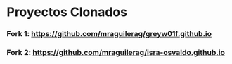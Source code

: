 # Proyectos Clonados
### Fork 1: https://github.com/mraguilerag/greyw01f.github.io
### Fork 2: https://github.com/mraguilerag/isra-osvaldo.github.io
